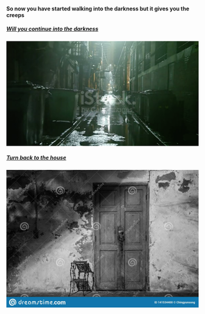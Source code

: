 #### So now you have started walking into the darkness but it gives you the creeps
##### [Will you continue into the darkness](borkbork.md)
![](/images/darkness.jpg)
##### [Turn back to the house](returnhome.md)
![](/images/scarydoor.jpg)